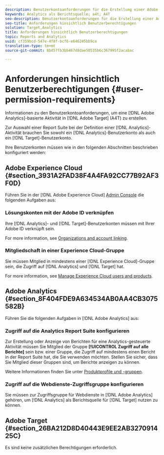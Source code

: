 ```yaml
---
description: Benutzerkontoanforderungen für die Erstellung einer Adobe Analytics-basierten Aktivität in Adobe Target (A4T).
keywords: Analytics als Berichtsquelle; a4t; A4T
seo-description: Benutzerkontoanforderungen für die Erstellung einer Adobe Analytics-basierten Aktivität in Adobe Target (A4T).
seo-title: Anforderungen hinsichtlich Benutzerberechtigungen
solution: Target,Analytics
title: Anforderungen hinsichtlich Benutzerberechtigungen
topic: Reports and Analytics
uuid: cf359bcd-547e-4f8f-bcf6-e646245bb9ce
translation-type: tm+mt
source-git-commit: 8bd57fb3bb467d8dae50535b6c367995f2acabac

---
```



# Anforderungen hinsichtlich Benutzerberechtigungen {#user-permission-requirements}

Informationen zu den Benutzerkontoanforderungen, um eine [!DNL Adobe Analytics]-basierte Aktivität in [!DNL Adobe Target] (A4T) zu erstellen.

Zur Auswahl einer Report Suite bei der Definition einer [!DNL Analytics]-Aktivität brauchen Sie sowohl ein [!DNL Analytics]-Benutzerkonto als auch ein [!DNL Target]-Benutzerkonto.

Ihre Benutzerkonten müssen wie in den folgenden Abschnitten beschrieben konfiguriert werden:

## Adobe Experience Cloud {#section_3931A2FAD38F4A4FA92CC77B92AF3F0D}

Führen Sie in der [!DNL Adobe Experience Cloud] [Admin Console](https://adminconsole.adobe.com) die folgenden Aufgaben aus:

### Lösungskonten mit der Adobe ID verknüpfen

Ihre [!DNL Analytics]- und [!DNL Target]-Benutzerkonten müssen mit Ihrer Adobe ID verknüpft sein.

For more information, see [Organizations and account linking](https://docs.adobe.com/help/en/core-services/interface/manage-users-and-products/organizations.html).

### Mitgliedschaft in einer Experience Cloud-Gruppe

Sie müssen Mitglied in mindestens einer [!DNL Experience Cloud]-Gruppe sein, die Zugriff auf [!DNL Analytics] und [!DNL Target] hat.

For more information, see [Manage Experience Cloud users and products](https://docs.adobe.com/content/help/en/core-services/interface/manage-users-and-products/admin-getting-started.html).


## Adobe Analytics {#section_8F404FDE9A634534AB0AA4CB3075582B}

Führen Sie die folgenden Aufgaben in [!DNL Adobe Analytics] aus:

### Zugriff auf die Analytics Report Suite konfigurieren

Zur Erstellung oder Anzeige von Berichten für eine Analytics-gesteuerte Aktivität müssen Sie Mitglied der Gruppe **[!UICONTROL Zugriff auf alle Berichte]** sein bzw. einer Gruppe, die Zugriff auf mindestens einen Bericht in der Report Suite hat, die Sie verwenden möchten. Stellen Sie sicher, dass Sie Mitglied dieser Gruppen sind, um Berichte anzeigen zu können.

Weitere Informationen finden Sie unter [Produktprofile und -gruppen](https://docs.adobe.com/content/help/en/core-services/interface/manage-users-and-products/admin-getting-started.html#section_AB50558124D541CF80A0D3D76D35A4BF).

### Zugriff auf die Webdienste-Zugriffsgruppe konfigurieren

Sie müssen zur Zugriffsgruppe für Webdienste in [!DNL Adobe Analytics] gehören, um [!DNL Analytics] als Berichtsquelle für [!DNL Target] nutzen zu können.

## Adobe Target {#section_26BA212D8D40443E9EE2AB327091425C}

Es sind keine zusätzlichen Berechtigungen erforderlich.
